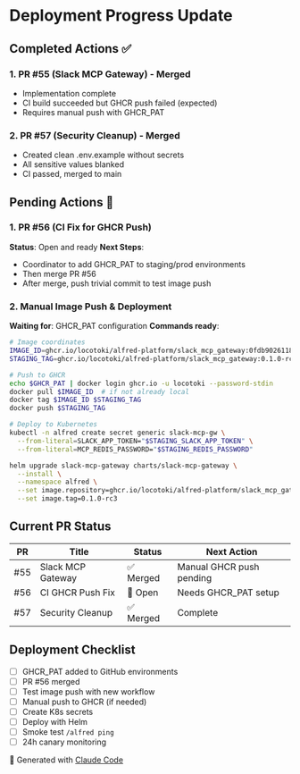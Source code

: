 # Deployment Progress Update

## Completed Actions ✅

### 1. PR #55 (Slack MCP Gateway) - Merged
- Implementation complete
- CI build succeeded but GHCR push failed (expected)
- Requires manual push with GHCR_PAT

### 2. PR #57 (Security Cleanup) - Merged
- Created clean .env.example without secrets
- All sensitive values blanked
- CI passed, merged to main

## Pending Actions 🔄

### 1. PR #56 (CI Fix for GHCR Push)
**Status**: Open and ready
**Next Steps**: 
- Coordinator to add GHCR_PAT to staging/prod environments
- Then merge PR #56
- After merge, push trivial commit to test image push

### 2. Manual Image Push & Deployment
**Waiting for**: GHCR_PAT configuration
**Commands ready**:
```bash
# Image coordinates
IMAGE_ID=ghcr.io/locotoki/alfred-platform/slack_mcp_gateway:0fdb90261186907f0b0bf54f00481ddc4b216a70
STAGING_TAG=ghcr.io/locotoki/alfred-platform/slack_mcp_gateway:0.1.0-rc3

# Push to GHCR
echo $GHCR_PAT | docker login ghcr.io -u locotoki --password-stdin
docker pull $IMAGE_ID  # if not already local
docker tag $IMAGE_ID $STAGING_TAG
docker push $STAGING_TAG

# Deploy to Kubernetes
kubectl -n alfred create secret generic slack-mcp-gw \
  --from-literal=SLACK_APP_TOKEN="$STAGING_SLACK_APP_TOKEN" \
  --from-literal=MCP_REDIS_PASSWORD="$STAGING_REDIS_PASSWORD"

helm upgrade slack-mcp-gateway charts/slack-mcp-gateway \
  --install \
  --namespace alfred \
  --set image.repository=ghcr.io/locotoki/alfred-platform/slack_mcp_gateway \
  --set image.tag=0.1.0-rc3
```

## Current PR Status

| PR | Title | Status | Next Action |
|----|-------|--------|------------|
| #55 | Slack MCP Gateway | ✅ Merged | Manual GHCR push pending |
| #56 | CI GHCR Push Fix | 🔄 Open | Needs GHCR_PAT setup |
| #57 | Security Cleanup | ✅ Merged | Complete |

## Deployment Checklist

- [ ] GHCR_PAT added to GitHub environments
- [ ] PR #56 merged
- [ ] Test image push with new workflow
- [ ] Manual push to GHCR (if needed)
- [ ] Create K8s secrets
- [ ] Deploy with Helm
- [ ] Smoke test `/alfred ping`
- [ ] 24h canary monitoring

🤖 Generated with [Claude Code](https://claude.ai/code)